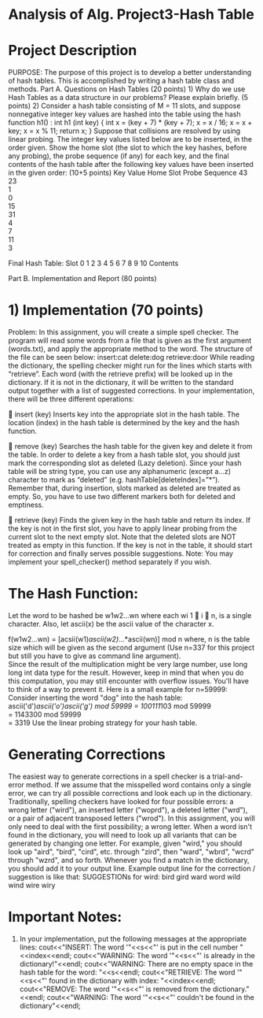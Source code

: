 # Analysis of  Alg. Project3-Hash Table
<h1>Project Description</h1>

PURPOSE:  The purpose of this project is to develop a better understanding of hash tables. This is accomplished by writing a hash table class and methods. Part A. Questions on Hash Tables (20 points) 1) Why do we use Hash Tables as a data structure in our problems? Please explain briefly. (5 points) 2) Consider a hash table consisting of M = 11 slots, and suppose nonnegative integer key values are hashed into the table using the hash function h1() : int h1 (int key) { int x = (key + 7) * (key + 7); x = x / 16; x = x + key; x = x % 11; return x; } 
Suppose that collisions are resolved by using linear probing. The integer key values listed below are to be inserted, in the order given. Show the home slot (the slot to which the key hashes, before any probing), the probe sequence (if any) for each key, and the final contents of the hash table after the following key values have been inserted in the given order: (10+5 points) 
Key Value		Home Slot		Probe Sequence
43   
23   
1   
0   
15   
31   
4   
7   
11   
3  
 

Final Hash Table: Slot 0 1 2 3 4 5 6 7 8 9 10 Contents            
 
  
Part B. Implementation and Report (80 points) 
 
<h1>1) Implementation (70 points) </h1>
Problem: In this assignment, you will create a simple spell checker. The program will read some words from a file that is given as the first argument (words.txt), and apply the appropriate method to the word. The structure of the file can be seen below: 
insert:cat delete:dog retrieve:door 
While reading the dictionary, the spelling checker might run for the lines which starts with “retrieve”. Each word (with the retrieve prefix) will be looked up in the dictionary. If it is not in the dictionary, it will be written to the standard output together with a list of suggested corrections.  
In your implementation, there will be three different operations: 

 insert (key)  Inserts key into the appropriate slot in the hash table. The location (index) in the hash table is determined by the key and the hash function. 

 remove (key) Searches the hash table for the given key and delete it from the table. In order to delete a key from a hash table slot, you should just mark the corresponding slot as deleted (Lazy deletion). Since your hash table will be string type, you can use any alphanumeric (except a…z) character to mark as “deleted” (e.g. hashTable[deleteIndex]=”*”).  Remember that, during insertion, slots marked as deleted are treated as empty. So, you have to use two different markers both for deleted and emptiness. 

 retrieve (key)  Finds the given key in the hash table and return its index. If the key is not in the first slot, you have to apply linear probing from the current slot to the next empty slot. Note that the deleted slots are NOT treated as empty in this function. If the key is not in the table, it should start for correction and finally serves possible suggestions.  Note: You may implement your spell_checker() method separately if you wish. 
 
<h1>The Hash Function: </h1>
 
Let the word to be hashed be w1w2...wn where each wi 1  i  n, is a single character. Also, let ascii(x) be the ascii value of the character x. 
 
f(w1w2...wn) = [acsii(w1)*ascii(w2)*...*ascii(wn)] mod n where, n is the table size which will be given as the second argument (Use n=337 for this project but still you have to give as command line argument).  
Since the result of the multiplication might be very large number, use long long int data type for the result. However, keep in mind that when you do this computation, you may still encounter with overflow issues. You'll have to think of a way to prevent it. Here is a small example for n=59999: Consider inserting the word "dog" into the hash table: 
ascii('d')*ascii('o')*ascii('g') mod 59999  = 100*111*103 mod 59999            
											= 1143300 mod 59999            
											= 3319 
											Use the linear probing strategy for your hash table. 
<h1>Generating Corrections </h1>
The easiest way to generate corrections in a spell checker is a trial-and-error method. If we assume that the misspelled word contains only a single error, we can try all possible corrections and look each up in the dictionary. 
Traditionally, spelling checkers have looked for four possible errors: a wrong letter ("wird"), an inserted letter ("woprd"), a deleted letter ("wrd"), or a pair of adjacent transposed letters ("wrod").  
In this assignment, you will only need to deal with the first possibility; a wrong letter. When a word isn't found in the dictionary, you will need to look up all variants that can be generated by changing one letter. For example, given "wird," you should look up "aird", "bird", "cird", etc. through "zird", then "ward", "wbrd", "wcrd" through "wzrd", and so forth. Whenever you find a match in the dictionary, you should add it to your output line. Example output line for the correction / suggestion is like that: 
SUGGESTIONs for wird: bird gird ward word wild wind wire wiry 

<h1>Important Notes: </h1>

1) In your implementation, put the following messages at the appropriate lines: 
cout<<"INSERT: The word '"<<s<<"' is put in the cell number "<<index<<endl; 
cout<<"WARNING: The word '"<<s<<"' is already in the dictionary!"<<endl; 
cout<<"WARNING: There are no empty space in the hash table for the word: "<<s<<endl; 
cout<<"RETRIEVE: The word '"<<s<<"' found in the dictionary with index: "<<index<<endl; 
cout<<"REMOVE: The word '"<<s<<"' is removed from the dictionary."<<endl; 
cout<<"WARNING: The word '"<<s<<"' couldn't be found in the dictionary"<<endl; 
 
  
